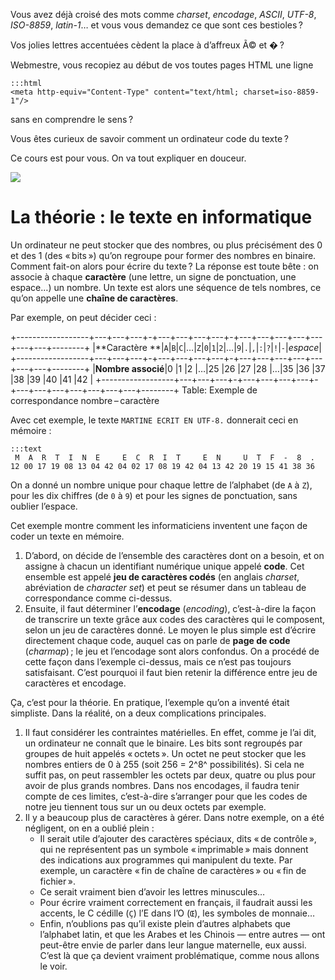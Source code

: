 Vous avez déjà croisé des mots comme _charset_, _encodage_, _ASCII_, _UTF-8_,
_ISO-8859_, _latin-1_… et vous vous demandez ce que sont ces bestioles ?

Vos jolies lettres accentuées cèdent la place à d’affreux Ã© et � ?

Webmestre, vous recopiez au début de vos toutes pages HTML une ligne

    :::html
    <meta http-equiv="Content-Type" content="text/html; charset=iso-8859-1"/>

sans en comprendre le sens ?

Vous êtes curieux de savoir comment un ordinateur code du texte ?

Ce cours est pour vous. On va tout expliquer en douceur.

![](archive:Martine.jpg)

# La théorie : le texte en informatique

Un ordinateur ne peut stocker que des nombres, ou plus précisément des 0 et des
1 (des « bits ») qu’on regroupe pour former des nombres en binaire. Comment
fait-on alors pour écrire du texte ? La réponse est toute bête : on associe à
chaque **caractère** (une lettre, un signe de ponctuation, une espace…) un
nombre. Un texte est alors une séquence de tels nombres, ce qu’on appelle une
**chaîne de caractères**.

Par exemple, on peut décider ceci :

+------------------+---+---+---+-+---+---+---+---+-+---+---+---+---+---+---+---+--------+
|**Caractère     **|`A`|`B`|`C`|…|`Z`|`0`|`1`|`2`|…|`9`|`.`|`,`|`:`|`?`|`!`|`-`|_espace_|
+------------------+---+---+---+-+---+---+---+---+-+---+---+---+---+---+---+---+--------+
|**Nombre associé**|0  |1  |2  |…|25 |26 |27 |28 |…|35 |36 |37 |38 |39 |40 |41 |42      |
+------------------+---+---+---+-+---+---+---+---+-+---+---+---+---+---+---+---+--------+
Table: Exemple de correspondance nombre – caractère

Avec cet exemple, le texte `MARTINE ECRIT EN UTF-8.` donnerait ceci en mémoire :

    :::text
     M  A  R  T  I  N  E     E  C  R  I  T     E  N     U  T  F  -  8  .
    12 00 17 19 08 13 04 42 04 02 17 08 19 42 04 13 42 20 19 15 41 38 36

On a donné un nombre unique pour chaque lettre de l’alphabet (de `A` à `Z`),
pour les dix chiffres (de `0` à `9`) et pour les signes de ponctuation, sans
oublier l’espace.

Cet exemple montre comment les informaticiens inventent une façon de coder un
texte en mémoire.

1.  D’abord, on décide de l’ensemble des caractères dont on a besoin, et on
    assigne à chacun un identifiant numérique unique appelé **code**. Cet
    ensemble est appelé **jeu de caractères codés** (en anglais _charset_,
    abréviation de _character set_) et peut se résumer dans un tableau de
    correspondance comme ci-dessus.
1.  Ensuite, il faut déterminer l’**encodage** (_encoding_), c’est-à-dire la
    façon de transcrire un texte grâce aux codes des caractères qui le
    composent, selon un jeu de caractères donné. Le moyen le plus simple est
    d’écrire directement chaque code, auquel cas on parle de **page de code**
    (_charmap_) ; le jeu et l’encodage sont alors confondus. On a procédé de
    cette façon dans l’exemple ci-dessus, mais ce n’est pas toujours
    satisfaisant. C’est pourquoi il faut bien retenir la différence entre jeu de
    caractères et encodage.

Ça, c’est pour la théorie. En pratique, l’exemple qu’on a inventé était
simpliste. Dans la réalité, on a deux complications principales.

1.  Il faut considérer les contraintes matérielles. En effet, comme je l’ai dit,
    un ordinateur ne connaît que le binaire. Les bits sont regroupés par groupes
    de huit appelés « octets ». Un octet ne peut stocker que les nombres
    entiers de 0 à 255 (soit 256 = 2^8^ possibilités). Si cela ne suffit pas, on
    peut rassembler les octets par deux, quatre ou plus pour avoir de plus
    grands nombres. Dans nos encodages, il faudra tenir compte de ces limites,
    c’est-à-dire s’arranger pour que les codes de notre jeu tiennent tous sur un
    ou deux octets par exemple.
1.  Il y a beaucoup plus de caractères à gérer. Dans notre exemple, on a été
    négligent, on en a oublié plein :
    -   Il serait utile d’ajouter des caractères spéciaux, dits « de contrôle »,
        qui ne représentent pas un symbole « imprimable » mais donnent des
        indications aux programmes qui manipulent du texte. Par exemple, un
        caractère « fin de chaîne de caractères » ou « fin de fichier ».
    -   Ce serait vraiment bien d’avoir les lettres minuscules…
    -   Pour écrire vraiment correctement en français, il faudrait aussi les
        accents, le C cédille (`Ç`) l’E dans l’O (`Œ`), les symboles de monnaie…
    -   Enfin, n’oublions pas qu’il existe plein d’autres alphabets que
        l’alphabet latin, et que les Arabes et les Chinois — entre autres — ont
        peut-être envie de parler dans leur langue maternelle, eux aussi. C’est
        là que ça devient vraiment problématique, comme nous allons le voir.
